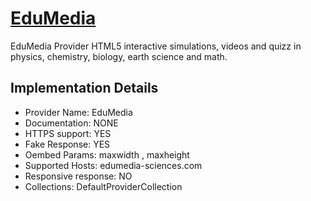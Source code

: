 # [EduMedia](https://www.edumedia-sciences.com)

EduMedia Provider
HTML5 interactive simulations, videos and quizz in
physics, chemistry, biology, earth science and math.

## Implementation Details

- Provider
Name: EduMedia
- Documentation: NONE
- HTTPS support: YES
- Fake Response: YES
- Oembed Params: maxwidth , maxheight
- Supported Hosts: edumedia-sciences.com
- Responsive response: NO
- Collections: DefaultProviderCollection


